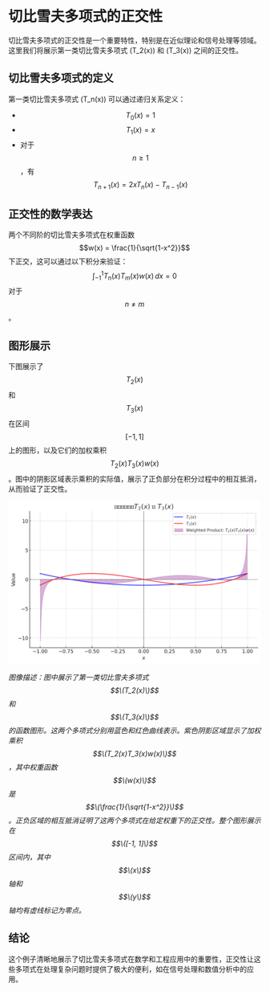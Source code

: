 # 切比雪夫多项式的正交性

切比雪夫多项式的正交性是一个重要特性，特别是在近似理论和信号处理等领域。这里我们将展示第一类切比雪夫多项式 \(T_2(x)\) 和 \(T_3(x)\) 之间的正交性。

## 切比雪夫多项式的定义

第一类切比雪夫多项式 \(T_n(x)\) 可以通过递归关系定义：
- $$T_0(x) = 1$$
- $$T_1(x) = x$$
- 对于 $$n \geq 1$$，有 $$T_{n+1}(x) = 2xT_n(x) - T_{n-1}(x)$$

## 正交性的数学表达

两个不同阶的切比雪夫多项式在权重函数 $$w(x) = \frac{1}{\sqrt{1-x^2}}$$ 下正交，这可以通过以下积分来验证：
$$ \int_{-1}^1 T_n(x) T_m(x) w(x) \, dx = 0 $$
对于 $$n \neq m$$。

## 图形展示

下图展示了 $$T_2(x)$$ 和 $$T_3(x)$$ 在区间 $$[-1, 1]$$ 上的图形，以及它们的加权乘积 $$T_2(x)T_3(x)w(x)$$。图中的阴影区域表示乘积的实际值，展示了正负部分在积分过程中的相互抵消，从而验证了正交性。

![Chebyshev Orthogonality](/Chebyshev_Orthogonality.png)


*图像描述：图中展示了第一类切比雪夫多项式  $$\(T_2(x)\)$$ 和  $$\(T_3(x)\)$$ 的函数图形。这两个多项式分别用蓝色和红色曲线表示。紫色阴影区域显示了加权乘积  $$\(T_2(x)T_3(x)w(x)\)$$，其中权重函数  $$\(w(x)\)$$ 是  $$\(\frac{1}{\sqrt{1-x^2}}\)$$。正负区域的相互抵消证明了这两个多项式在给定权重下的正交性。整个图形展示在  $$\([-1, 1]\)$$ 区间内，其中  $$\(x\)$$ 轴和  $$\(y\)$$ 轴均有虚线标记为零点。*





## 结论

这个例子清晰地展示了切比雪夫多项式在数学和工程应用中的重要性，正交性让这些多项式在处理复杂问题时提供了极大的便利，如在信号处理和数值分析中的应用。
